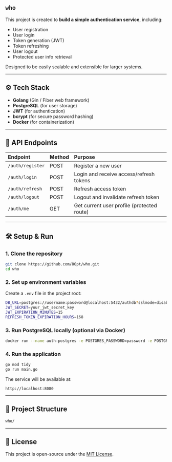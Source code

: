 ## `who`

This project is created to **build a simple authentication service**, including:

- User registration
- User login
- Token generation (JWT)
- Token refreshing
- User logout
- Protected user info retrieval

Designed to be easily scalable and extensible for larger systems.

---

## ⚙️ Tech Stack

- **Golang** (Gin / Fiber web framework)
- **PostgreSQL** (for user storage)
- **JWT** (for authentication)
- **bcrypt** (for secure password hashing)
- **Docker** (for containerization)

---

## 🚀 API Endpoints

| Endpoint         | Method | Purpose                                    |
| :--------------- | :----- | :----------------------------------------- |
| `/auth/register` | POST   | Register a new user                        |
| `/auth/login`    | POST   | Login and receive access/refresh tokens    |
| `/auth/refresh`  | POST   | Refresh access token                       |
| `/auth/logout`   | POST   | Logout and invalidate refresh token        |
| `/auth/me`       | GET    | Get current user profile (protected route) |

---

## 🛠 Setup & Run

### 1. Clone the repository

```bash
git clone https://github.com/8Opt/who.git
cd who
```

### 2. Set up environment variables

Create a `.env` file in the project root:

```bash
DB_URL=postgres://username:password@localhost:5432/authdb?sslmode=disable
JWT_SECRET=your_jwt_secret_key
JWT_EXPIRATION_MINUTES=15
REFRESH_TOKEN_EXPIRATION_HOURS=168
```

### 3. Run PostgreSQL locally (optional via Docker)

```bash
docker run --name auth-postgres -e POSTGRES_PASSWORD=password -e POSTGRES_USER=username -e POSTGRES_DB=authdb -p 5432:5432 -d postgres
```

### 4. Run the application

```bash
go mod tidy
go run main.go
```

The service will be available at:  
```http
http://localhost:8080
```

---

## 🧩 Project Structure

```bash
who/

```


---

## 📄 License

This project is open-source under the [MIT License](LICENSE).
